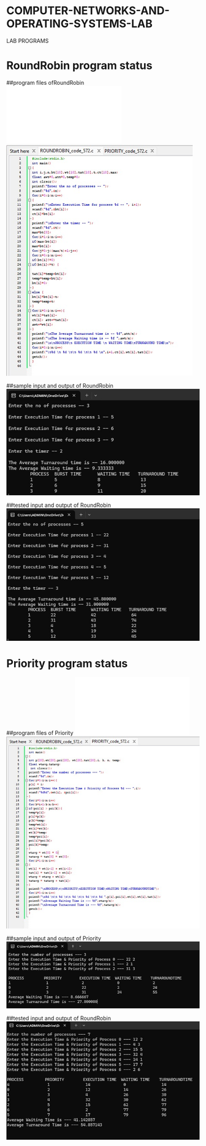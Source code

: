# COMPUTER-NETWORKS-AND-OPERATING-SYSTEMS-LAB
LAB PROGRAMS
# RoundRobin program status

##program files ofRoundRobin
![program file](1c/ROUNDROBINFILE.C)
![program_file](1c/ROUNDROBIN1_code_572.jpeg)

##sample input and output of RoundRobin
![sample input](1c/ROUNDROBIN1_IO_572.jpeg)

##tested input and output of RoundRobin
![tested input](1c/ROUNDROBIN1_EO_572.jpeg)

# Priority program status

##program files of Priority
![program file](1d/PRORITYFILE.C)
![program_file](1d/PRIORITY_code_572.jpeg)

##sample input and output of Priority
![sample input](1d/PRIORITY_IO_572.jpeg)

##tested input and output of RoundRobin
![tested input](1d/PRIORITY_EO_572.jpeg)

